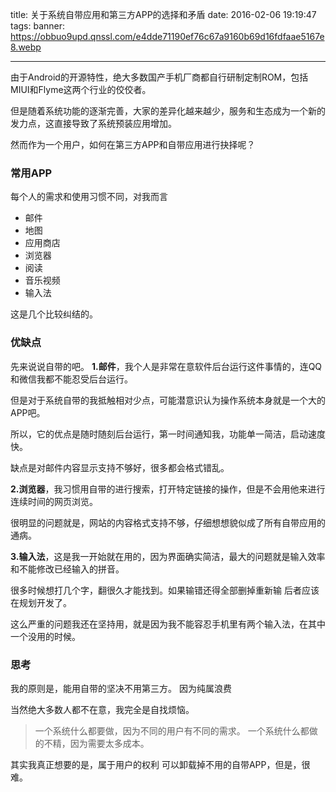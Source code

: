title: 关于系统自带应用和第三方APP的选择和矛盾
date: 2016-02-06 19:19:47
tags:
banner: https://obbuo9upd.qnssl.com/e4dde71190ef76c67a9160b69d16fdfaae5167e8.webp

---
由于Android的开源特性，绝大多数国产手机厂商都自行研制定制ROM，包括MIUI和Flyme这两个行业的佼佼者。

但是随着系统功能的逐渐完善，大家的差异化越来越少，服务和生态成为一个新的发力点，这直接导致了系统预装应用增加。

然而作为一个用户，如何在第三方APP和自带应用进行抉择呢？
<!--more-->

### 常用APP

每个人的需求和使用习惯不同，对我而言
- 邮件
- 地图
- 应用商店
- 浏览器
- 阅读
- 音乐视频
- 输入法

这是几个比较纠结的。

### 优缺点

先来说说自带的吧。
**1.邮件**，我个人是非常在意软件后台运行这件事情的，连QQ和微信我都不能忍受后台运行。

但是对于系统自带的我抵触相对少点，可能潜意识认为操作系统本身就是一个大的APP吧。

所以，它的优点是随时随刻后台运行，第一时间通知我，功能单一简洁，启动速度快。

缺点是对邮件内容显示支持不够好，很多都会格式错乱。

**2.浏览器**，我习惯用自带的进行搜索，打开特定链接的操作，但是不会用他来进行连续时间的网页浏览。

很明显的问题就是，网站的内容格式支持不够，仔细想想貌似成了所有自带应用的通病。

**3.输入法**，这是我一开始就在用的，因为界面确实简洁，最大的问题就是输入效率和不能修改已经输入的拼音。

很多时候想打几个字，翻很久才能找到。如果输错还得全部删掉重新输
后者应该在规划开发了。

这么严重的问题我还在坚持用，就是因为我不能容忍手机里有两个输入法，在其中一个没用的时候。

### 思考

我的原则是，能用自带的坚决不用第三方。
因为纯属浪费

当然绝大多数人都不在意，我完全是自找烦恼。

> 一个系统什么都要做，因为不同的用户有不同的需求。
一个系统什么都做的不精，因为需要太多成本。

其实我真正想要的是，属于用户的权利
可以卸载掉不用的自带APP，但是，很难。

